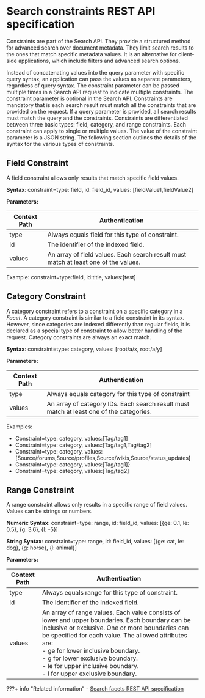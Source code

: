 # Search constraints REST API specification

Constraints are part of the Search API. They provide a structured method for advanced search over document metadata. They limit search results to the ones that match specific metadata values. It is an alternative for client-side applications, which include filters and advanced search options.

Instead of concatenating values into the query parameter with specific query syntax, an application can pass the values as separate parameters, regardless of query syntax. The constraint parameter can be passed multiple times in a Search API request to indicate multiple constraints. The constraint parameter is optional in the Search API. Constraints are mandatory that is each search result must match all the constraints that are provided on the request. If a query parameter is provided, all search results must match the query and the constraints. Constraints are differentiated between three basic types: field, category, and range constraints. Each constraint can apply to single or multiple values. The value of the constraint parameter is a JSON string. The following section outlines the details of the syntax for the various types of constraints.

## Field Constraint

A field constraint allows only results that match specific field values.

**Syntax**: constraint=type: field, id: field\_id, values: \[fieldValue1,fieldValue2\]

**Parameters:**

|Context Path|Authentication|
|------------|--------------|
|type|Always equals field for this type of constraint.|
|id|The identifier of the indexed field.|
|values|An array of field values. Each search result must match at least one of the values.|

Example: constraint=type:field, id:title, values:\[test\]

## Category Constraint

A category constraint refers to a constraint on a specific category in a *Facet*. A category constraint is similar to a field constraint in its syntax. However, since categories are indexed differently than regular fields, it is declared as a special type of constraint to allow better handling of the request. Category constraints are always an exact match.

**Syntax**: constraint=type: category, values: \[root/a/x, root/a/y\]

**Parameters:**

|Context Path|Authentication|
|------------|--------------|
|type|Always equals category for this type of constraint|
|values|An array of category IDs. Each search result must match at least one of the categories.|

Examples:

-   Constraint=type: category, values:\[Tag/tag1\]
-   Constraint=type: category, values:\[Tag/tag1,Tag/tag2\]
-   Constraint=type: category, values:\[Source/forums,Source/profiles,Source/wikis,Source/status\_updates\]
-   Constraint=type: category, values:\[Tag/tag1\]\}
-   Constraint=type: category, values:\[Tag/tag2\]

## Range Constraint

A range constraint allows only results in a specific range of field values. Values can be strings or numbers.

**Numeric Syntax**: constraint=type: range, id: field\_id, values: \[\{ge: 0.1, le: 0.5\}, \{g: 3.6\}, \{l: -5\}\]

**String Syntax**: constraint=type: range, id: field\_id, values: \[\{ge: cat, le: dog\}, \{g: horse\}, \{l: animal\}\]

**Parameters:**

|Context Path|Authentication|
|------------|--------------|
|type|Always equals range for this type of constraint.|
|id|The identifier of the indexed field.|
|values|An array of range values. Each value consists of lower and upper boundaries. Each boundary can be inclusive or exclusive. One or more boundaries can be specified for each value. The allowed attributes are: <br/> -   ge for lower inclusive boundary. <br/> -   g for lower exclusive boundary. <br/> -   le for upper inclusive boundary. <br/> -   l for upper exclusive boundary.|


???+ info "Related information"
    - [Search facets REST API specification](../search-rest-api/facets-spec.md)


